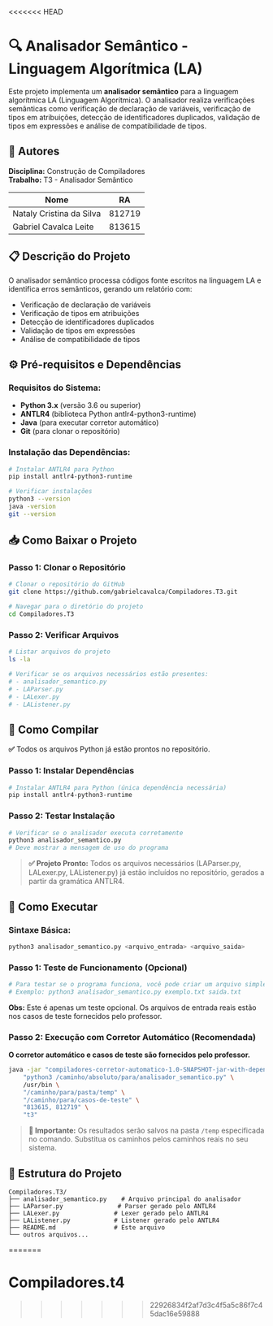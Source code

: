 <<<<<<< HEAD
# 🔍 Analisador Semântico - Linguagem Algorítmica (LA)

Este projeto implementa um **analisador semântico** para a linguagem algorítmica LA (Linguagem Algorítmica). O analisador realiza verificações semânticas como verificação de declaração de variáveis, verificação de tipos em atribuições, detecção de identificadores duplicados, validação de tipos em expressões e análise de compatibilidade de tipos.

## 👥 Autores

**Disciplina:** Construção de Compiladores  
**Trabalho:** T3 - Analisador Semântico

| Nome | RA |
|------|-----|
| Nataly Cristina da Silva | 812719 |
| Gabriel Cavalca Leite | 813615 |

## 📋 Descrição do Projeto

O analisador semântico processa códigos fonte escritos na linguagem LA e identifica erros semânticos, gerando um relatório com:
- Verificação de declaração de variáveis
- Verificação de tipos em atribuições  
- Detecção de identificadores duplicados
- Validação de tipos em expressões
- Análise de compatibilidade de tipos

## ⚙️ Pré-requisitos e Dependências

### Requisitos do Sistema:
- **Python 3.x** (versão 3.6 ou superior)
- **ANTLR4** (biblioteca Python antlr4-python3-runtime)
- **Java** (para executar corretor automático)
- **Git** (para clonar o repositório)

### Instalação das Dependências:
```bash
# Instalar ANTLR4 para Python
pip install antlr4-python3-runtime

# Verificar instalações
python3 --version
java -version
git --version
```

## 📥 Como Baixar o Projeto

### Passo 1: Clonar o Repositório
```bash
# Clonar o repositório do GitHub
git clone https://github.com/gabrielcavalca/Compiladores.T3.git

# Navegar para o diretório do projeto
cd Compiladores.T3
```

### Passo 2: Verificar Arquivos
```bash
# Listar arquivos do projeto
ls -la

# Verificar se os arquivos necessários estão presentes:
# - analisador_semantico.py
# - LAParser.py
# - LALexer.py  
# - LAListener.py
```

## 🔧 Como Compilar

**✅** Todos os arquivos Python já estão prontos no repositório.

### Passo 1: Instalar Dependências
```bash
# Instalar ANTLR4 para Python (única dependência necessária)
pip install antlr4-python3-runtime
```

### Passo 2: Testar Instalação
```bash
# Verificar se o analisador executa corretamente
python3 analisador_semantico.py
# Deve mostrar a mensagem de uso do programa
```

> **✅ Projeto Pronto:** Todos os arquivos necessários (LAParser.py, LALexer.py, LAListener.py) já estão incluídos no repositório, gerados a partir da gramática ANTLR4.

## 🚀 Como Executar

### Sintaxe Básica:
```bash
python3 analisador_semantico.py <arquivo_entrada> <arquivo_saida>
```

### Passo 1: Teste de Funcionamento (Opcional)
```bash
# Para testar se o programa funciona, você pode criar um arquivo simples
# Exemplo: python3 analisador_semantico.py exemplo.txt saida.txt
```

**Obs:** Este é apenas um teste opcional. Os arquivos de entrada reais estão nos casos de teste fornecidos pelo professor.

### Passo 2: Execução com Corretor Automático (Recomendada)

**O corretor automático e casos de teste são fornecidos pelo professor.**

```bash
java -jar "compiladores-corretor-automatico-1.0-SNAPSHOT-jar-with-dependencies.jar" \
    "python3 /caminho/absoluto/para/analisador_semantico.py" \
    /usr/bin \
    "/caminho/para/pasta/temp" \
    "/caminho/para/casos-de-teste" \
    "813615, 812719" \
    "t3"
```

> **📁 Importante:** Os resultados serão salvos na pasta `/temp` especificada no comando. Substitua os caminhos pelos caminhos reais no seu sistema.

## 📝 Estrutura do Projeto

```
Compiladores.T3/
├── analisador_semantico.py    # Arquivo principal do analisador
├── LAParser.py               # Parser gerado pelo ANTLR4
├── LALexer.py               # Lexer gerado pelo ANTLR4
├── LAListener.py            # Listener gerado pelo ANTLR4
├── README.md                # Este arquivo
└── outros arquivos...
```
=======
# Compiladores.t4
>>>>>>> 22926834f2af7d3c4f5a5c86f7c45dac16e59888
